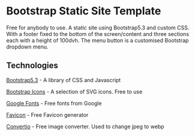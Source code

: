 # Bootstrap Static Site Template

Free for anybody to use. A static site using Bootstrap5.3 and custom CSS. With a footer fixed to the bottom of the screen/content and three sections each with a height of 100dvh. The menu button is a customised Bootstrap dropdown menu.

## Technologies

[Bootstrap5.3](https://getbootstrap.com) - A library of CSS and Javascript

[Bootstrap Icons](https://icons.getbootstrap.com) - A selection of SVG icons. Free to use

[Google Fonts](https://fonts.google.com) - Free fonts from Google

[Favicon](https://favicon.io) - Free Favicon generator

[Convertio](https://convertio.co) - Free image converter. Used to change jpeg to webp









